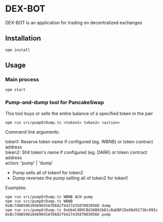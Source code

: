 # DEX-BOT

DEX-BOT is an application for trading on decentralized exchanges

## Installation

```shell
npm install
```

## Usage

### Main process

```shell
npm start
```

### Pump-and-dump tool for PancakeSwap

This tool buys or sells the entire balance of a specified token in the pair

```shell
npm run src/pumpOrDump.ts <token1> token2> <action>
```

Command line arguments:

token1: Reserve token name if configured (eg. WBNB) or token contract address <br />
token2: Shit token's name if configured (eg. DARK) or token contract address <br />
action: 'pump' | 'dump' <br />
- Pump sells all of token1 for token2
- Dump reverses the pump selling all of token2 for token1

Examples:

```shell
npm run src/pumpOrDump.ts WBNB ACH pump
npm run src/pumpOrDump.ts WBNB 0xBc7d6B50616989655AfD682fb42743507003056D dump
npm run src/pumpOrDump.ts 0xbb4CdB9CBd36B01bD1cBaEBF2De08d9173bc095c 0xBc7d6B50616989655AfD682fb42743507003056D pump
```
